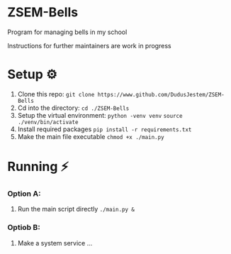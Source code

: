 # ZSEM-Bells
Program for managing bells in my school

Instructions for further maintainers are work in progress

# Setup ⚙️
1. Clone this repo:
```git clone https://www.github.com/DudusJestem/ZSEM-Bells```
2. Cd into the directory:
```cd ./ZSEM-Bells```
3. Setup the virtual environment:
```python -venv venv```
```source ./venv/bin/activate```
4. Install required packages
```pip install -r requirements.txt```
5. Make the main file executable 
```chmod +x ./main.py```

# Running ⚡
### Option A:
1. Run the main script directly
```./main.py &```
### Optiob B:
1. Make a system service
... 